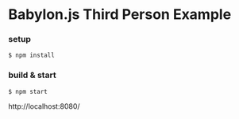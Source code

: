 # Babylon.js Third Person Example

### setup

```
$ npm install
```

### build & start
```
$ npm start
```

http://localhost:8080/

